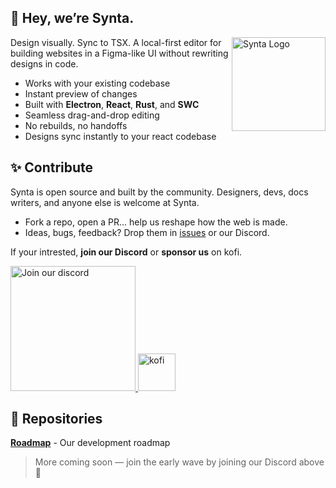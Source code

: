 ## 👋 Hey, we’re Synta.

<img src="https://raw.githubusercontent.com/synta-org/.github/assets/logo-rounded.png" alt="Synta Logo" width="150" align="right">

Design visually. Sync to TSX. A local-first editor for building websites in a Figma-like UI without rewriting designs in code.

* Works with your existing codebase  
* Instant preview of changes
* Built with **Electron**, **React**, **Rust**, and **SWC**  
* Seamless drag-and-drop editing  
* No rebuilds, no handoffs
* Designs sync instantly to your react codebase

## ✨ Contribute

Synta is open source and built by the community. Designers, devs, docs writers, and anyone else is welcome at Synta.

- Fork a repo, open a PR... help us reshape how the web is made.  
- Ideas, bugs, feedback? Drop them in [issues](https://github.com/synta-org/issues) or our Discord.

If your intrested, **join our Discord** or **sponsor us** on kofi.

<span>
  <a href="https://discord.gg/WtNVpwwzqE">
    <img width="200" alt="Join our discord" src="https://github.com/user-attachments/assets/4e8918ad-0555-4a2b-b7d1-368ffb45e6b5" />
  </a>
  <a href="https://ko-fi.com/synta">
    <img height="60"  alt="kofi" src="https://github.com/user-attachments/assets/c983a48c-ca72-479d-948a-2a95609a735a" />
  </a>
</span>

## 📁 Repositories

**[Roadmap](https://github.com/SyntaApp/roadmap)** - Our development roadmap

> More coming soon — join the early wave by joining our Discord above 🌊

